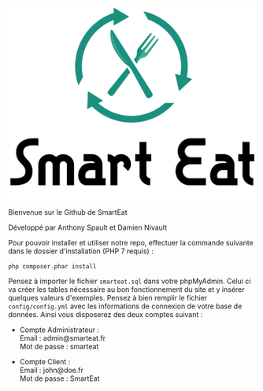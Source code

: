 ![Logo](assets/images/logo_smartEat.png)


Bienvenue sur le Github de SmartEat

Développé par Anthony Spault et Damien Nivault

Pour pouvoir installer et utiliser notre repo, effectuer la commande suivante dans le dossier d'installation (PHP 7 requis) :
```
php composer.phar install
```

Pensez à importer le fichier `smarteat.sql` dans votre phpMyAdmin. Celui ci va créer les tables nécessaire au bon fonctionnement du site et y insérer quelques valeurs d'exemples. Pensez à bien remplir le fichier `config/config.yml` avec les informations de connexion de votre base de données. Ainsi vous disposerez des deux comptes suivant :

<ul>
<li>
Compte Administrateur : <br>
</li>
Email : admin@smarteat.fr<br>
Mot de passe : smarteat
</ul>
<ul>
<li>
Compte Client : <br>
</li>
Email : john@doe.fr<br>
Mot de passe : SmartEat
</ul>
